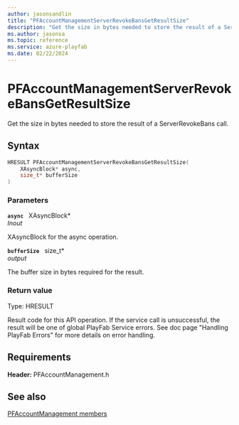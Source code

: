 ```yaml
---
author: jasonsandlin
title: "PFAccountManagementServerRevokeBansGetResultSize"
description: "Get the size in bytes needed to store the result of a ServerRevokeBans call."
ms.author: jasonsa
ms.topic: reference
ms.service: azure-playfab
ms.date: 02/22/2024
---
```


# PFAccountManagementServerRevokeBansGetResultSize  

Get the size in bytes needed to store the result of a ServerRevokeBans call.  

## Syntax  
  
```cpp
HRESULT PFAccountManagementServerRevokeBansGetResultSize(  
    XAsyncBlock* async,  
    size_t* bufferSize  
)  
```  
  
### Parameters  
  
**`async`** &nbsp; XAsyncBlock*  
*_Inout_*  
  
XAsyncBlock for the async operation.  
  
**`bufferSize`** &nbsp; size_t*  
*output*  
  
The buffer size in bytes required for the result.  
  
  
### Return value
Type: HRESULT
  
Result code for this API operation. If the service call is unsuccessful, the result will be one of global PlayFab Service errors. See doc page "Handling PlayFab Errors" for more details on error handling.
  
  
## Requirements  
  
**Header:** PFAccountManagement.h
  
## See also  
[PFAccountManagement members](../pfaccountmanagement_members.md)  

  
  
